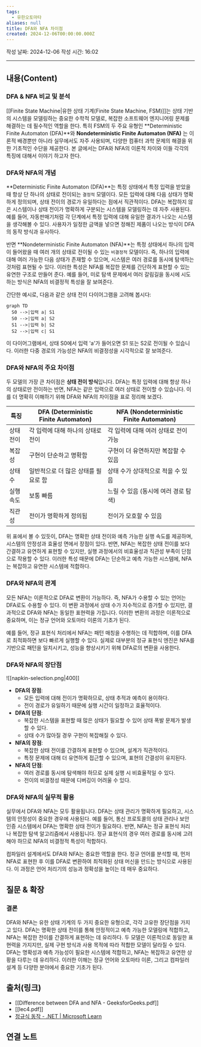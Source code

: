 ```yaml
---
tags:
  - 유한오토마타
aliases: null
title: DFA와 NFA 차이점
created: 2024-12-06T00:00:00.000Z
---
```

작성 날짜: 2024-12-06
작성 시간: 16:02


----
## 내용(Content)

### DFA & NFA 비교 및  분석

[[Finite State Machine|유한 상태 기계(Finite State Machine, FSM)]]는 상태 기반의 시스템을 모델링하는 중요한 수학적 모델로, 복잡한 소프트웨어 엔지니어링 문제를 해결하는 데 필수적인 역할을 한다. 특히 FSM의 두 주요 유형인 **Deterministic Finite Automaton (DFA)**와 **Nondeterministic Finite Automaton (NFA)** 는 이론적 배경뿐만 아니라 실무에서도 자주 사용되며, 다양한 컴퓨터 과학 문제의 해결을 위한 기초적인 수단을 제공한다. 본 글에서는 DFA와 NFA의 이론적 차이와 이들 각각의 특징에 대해서 이야기 하고자 한다.

### DFA와 NFA의 개념

**Deterministic Finite Automaton (DFA)**는 특정 상태에서 특정 입력을 받았을 때 항상 단 하나의 상태로 전이되는  `결정적` 모델이다.  모든 입력에 대해 다음 상태가 명확하게 정의되며, 상태 전이의 경로가 유일하다는 점에서 직관적이다. DFA는 복잡하지 않은 시스템이나 상태 전이가 명확하게 구분되는 시스템을 모델링하는 데 자주 사용된다. 예를 들어, 자동판매기처럼 각 단계에서 특정 입력에 대해 유일한 결과가 나오는 시스템을 생각해볼 수 있다. 사용자가 일정한 금액을 넣으면 정해진 제품이 나오는 방식이 DFA의 동작 방식과 유사하다.

반면 **Nondeterministic Finite Automaton (NFA)**는 특정 상태에서 하나의 입력이 들어왔을 때 여러 개의 상태로 전이될 수 있는 `비결정적` 모델이다. 즉, 하나의 입력에 대해 여러 가능한 다음 상태가 존재할 수 있으며, 시스템은 여러 경로를 동시에 탐색하는 것처럼 표현될 수 있다. 이러한 특성은 NFA를 복잡한 문제를 간단하게 표현할 수 있는 유연한 구조로 만들어 준다. 예를 들어, 미로 탐색 문제에서 여러 갈림길을 동시에 시도하는 방식은 NFA의 비결정적 특성을 잘 보여준다.

간단한 예시로, 다음과 같은 상태 전이 다이어그램을 고려해 봅시다:
```mermaid
graph TD
  S0 -->|입력 a| S1
  S0 -->|입력 a| S2
  S1 -->|입력 b| S2
  S2 -->|입력 c| S1
```

이 다이어그램에서, 상태 S0에서 입력 'a'가 들어오면 S1 또는 S2로 전이될 수 있습니다. 이러한 다중 경로의 가능성은 NFA의 비결정성을 시각적으로 잘 보여준다.

### DFA와 NFA의 주요 차이점

두 모델의 가장 큰 차이점은 **상태 전이 방식**입니다. DFA는 특정 입력에 대해 항상 하나의 상태로만 전이하는 반면, NFA는 같은 입력으로 여러 상태로 전이할 수 있습니다. 이를 더 명확히 이해하기 위해 DFA와 NFA의 차이점을 표로 정리해 보겠다.

| 특징    | DFA (Deterministic Finite Automaton) | NFA (Nondeterministic Finite Automaton) |
| ----- | ------------------------------------ | --------------------------------------- |
| 상태 전이 | 각 입력에 대해 하나의 상태로 전이                  | 각 입력에 대해 여러 상태로 전이 가능                   |
| 복잡성   | 구현이 단순하고 명확함                         | 구현이 더 유연하지만 복잡할 수 있음                    |
| 상태 수  | 일반적으로 더 많은 상태를 필요로 함                 | 상태 수가 상대적으로 적을 수 있음                     |
| 실행 속도 | 보통 빠름                                | 느릴 수 있음 (동시에 여러 경로 탐색)                  |
| 직관성   | 전이가 명확하게 정의됨                         | 전이가 모호할 수 있음                            |

위 표에서 볼 수 있듯이, DFA는 명확한 상태 전이와 예측 가능한 실행 속도를 제공하며, 시스템의 안정성과 효율성 면에서 장점이 있다. 반면, NFA는 복잡한 상태 전이를 보다 간결하고 유연하게 표현할 수 있지만, 실행 과정에서의 비효율성과 직관성 부족이 단점으로 작용할 수 있다. 이러한 특성 때문에 DFA는 단순하고 예측 가능한 시스템에, NFA는 복잡하고 유연한 시스템에 적합하다.

### DFA와 NFA의 관계

모든 NFA는 이론적으로 DFA로 변환이 가능하다. 즉, NFA가 수용할 수 있는 언어는 DFA로도 수용할 수 있다. 이 변환 과정에서 상태 수가 지수적으로 증가할 수 있지만, 결과적으로 DFA와 NFA는 동일한 표현력을 가집니다. 이러한 변환의 과정은 이론적으로 중요하며, 이는 정규 언어와 오토마타 이론의 기초가 된다.

예를 들어, 정규 표현식 처리에서 NFA는 패턴 매칭을 수행하는 데 적합하며, 이를 DFA로 최적화하면 보다 빠르게 실행할 수 있다. 실제로 대부분의 정규 표현식 엔진은 NFA를 기반으로 패턴을 일치시키고, 성능을 향상시키기 위해 DFA로의 변환을 사용한다.

### DFA와 NFA의 장단점

![[napkin-selection.png|400]]

- **DFA의 장점**:
	- 모든 입력에 대해 전이가 명확하므로, 상태 추적과 예측이 용이하다.
	- 전이 경로가 유일하기 때문에 실행 시간이 일정하고 효율적이다.
- **DFA의 단점**:
	- 복잡한 시스템을 표현할 때 많은 상태가 필요할 수 있어 상태 폭발 문제가 발생할 수 있다.
	- 상태 수가 많아질 경우 구현이 복잡해질 수 있다.
- **NFA의 장점**:
	- 복잡한 상태 전이를 간결하게 표현할 수 있으며, 설계가 직관적이다.
	- 특정 문제에 대해 더 유연하게 접근할 수 있으며, 표현의 간결성이 유지된다.
- **NFA의 단점**:
	- 여러 경로를 동시에 탐색해야 하므로 실제 실행 시 비효율적일 수 있다.
	- 전이의 비결정성 때문에 디버깅이 어려울 수 있다.


### DFA와 NFA의 실무적 활용

실무에서 DFA와 NFA는 모두 활용됩니다. DFA는 상태 관리가 명확하게 필요하고, 시스템의 안정성이 중요한 경우에 사용된다. 예를 들어, 통신 프로토콜의 상태 관리나 보안 인증 시스템에서 DFA는 명확한 상태 전이가 필요하다. 반면, NFA는 정규 표현식 처리나 복잡한 탐색 알고리즘에서 사용됩니다. 정규 표현식의 경우 여러 경로를 동시에 고려해야 하므로 NFA의 비결정적 특성이 적합하다.

컴파일러 설계에서도 DFA와 NFA는 중요한 역할을 한다. 정규 언어를 분석할 때, 먼저 NFA로 표현한 후 이를 DFA로 변환하여 최적화된 상태 머신을 만드는 방식으로 사용된다. 이 과정은 언어 처리기의 성능과 정확성을 높이는 데 매우 중요하다.




## 질문 & 확장

### 결론

DFA와 NFA는 유한 상태 기계의 두 가지 중요한 유형으로, 각각 고유한 장단점을 가지고 있다. DFA는 명확한 상태 전이를 통해 안정적이고 예측 가능한 모델링에 적합하고, NFA는 복잡한 전이를 간결하게 표현하는 데 유리하다. 두 모델은 이론적으로 동일한 표현력을 가지지만, 실제 구현 방식과 사용 목적에 따라 적합한 모델이 달라질 수 있다. DFA는 명확성과 예측 가능성이 필요한 시스템에 적합하고, NFA는 복잡하고 유연한 상황을 다루는 데 유리하다. 이러한 이해는 정규 언어와 오토마타 이론, 그리고 컴파일러 설계 등 다양한 분야에서 중요한 기초가 된다.

## 출처(링크)

- [[Difference between DFA and NFA - GeeksforGeeks.pdf]]
- [[lec4.pdf]]
- [정규식 동작 - .NET | Microsoft Learn](https://learn.microsoft.com/ko-kr/dotnet/standard/base-types/details-of-regular-expression-behavior?redirectedfrom=MSDN)

## 연결 노트

